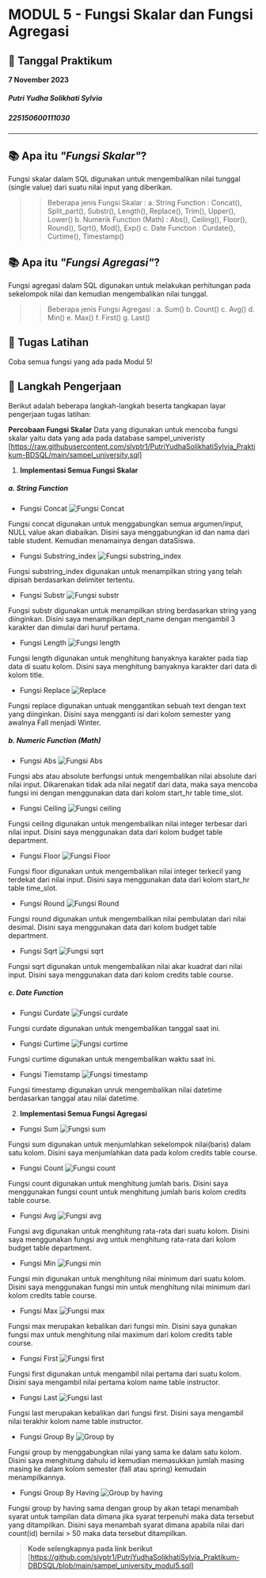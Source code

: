 # MODUL 5 - Fungsi Skalar dan Fungsi Agregasi #

## 📅 Tanggal Praktikum ##
**7 November 2023**

##### Putri Yudha Solikhati Sylvia #####
##### 225150600111030 #####
---
## 📚 Apa itu _**"Fungsi Skalar"**_?
Fungsi skalar dalam SQL digunakan untuk mengembalikan nilai tunggal (single value)
dari suatu nilai input yang diberikan.

>> Beberapa jenis Fungsi Skalar : 
a. String Function : Concat(), Split_part(), Substr(), Length(), Replace(), Trim(), Upper(), Lower()
b. Numerik Function (Math) : Abs(), Ceiling(), Floor(), Round(), Sqrt(), Mod(), Exp()
c. Date Function : Curdate(), Curtime(), Timestamp()

## 📚 Apa itu _**"Fungsi Agregasi"**_?
Fungsi agregasi dalam SQL digunakan untuk melakukan perhitungan pada sekelompok nilai dan kemudian mengembalikan nilai tunggal.

>> Beberapa jenis Fungsi Agregasi : 
a. Sum()
b. Count()
c. Avg()
d. Min()
e. Max()
f. First()
g. Last()

## 🚀 Tugas Latihan
Coba semua fungsi yang ada pada Modul 5!

## 📸 Langkah Pengerjaan
Berikut adalah beberapa langkah-langkah beserta tangkapan layar pengerjaan tugas latihan:

**Percobaan Fungsi Skalar**
Data yang digunakan untuk mencoba fungsi skalar yaitu data yang ada pada database sampel_univeristy [https://raw.githubusercontent.com/slvptr1/PutriYudhaSolikhatiSylvia_Praktikum-BDSQL/main/sampel_university.sql]

1.  **Implementasi Semua Fungsi Skalar**
##### a. String Function #####
- Fungsi Concat
![Fungsi Concat](https://github.com/slvptr1/IniGambarPrakSQL/blob/main/Screenshot%20(349).png)

Fungsi concat digunakan untuk menggabungkan semua argumen/input, NULL value akan diabaikan. Disini saya menggabungkan id dan nama dari table student. Kemudian menamainya dengan dataSiswa.

- Fungsi Substring_index
![Fungsi substring_index](https://github.com/slvptr1/IniGambarPrakSQL/blob/main/Screenshot%20(351).png)

Fungsi substring_index digunakan untuk menampilkan string yang telah dipisah berdasarkan delimiter tertentu. 

- Fungsi Substr
![Fungsi substr](https://github.com/slvptr1/IniGambarPrakSQL/blob/main/Screenshot%20(352).png)

Fungsi substr digunakan untuk menampilkan string berdasarkan string yang diinginkan. Disini saya menampilkan dept_name dengan mengambil 3 karakter dan dimulai dari huruf pertama.

- Fungsi Length
![Fungsi length](https://github.com/slvptr1/IniGambarPrakSQL/blob/main/Screenshot%20(353).png)

Fungsi length digunakan untuk menghitung banyaknya karakter pada tiap data di suatu kolom. Disini saya menghitung banyaknya karakter dari data di kolom title.

- Fungsi Replace
![Replace](https://github.com/slvptr1/IniGambarPrakSQL/blob/main/Screenshot%20(354).png)

Fungsi replace digunakan untuak menggantikan sebuah text dengan text yang diinginkan. Disini saya mengganti isi dari kolom semester yang awalnya Fall menjadi Winter. 

##### b. Numeric Function (Math) #####
- Fungsi Abs
![Fungsi Abs](https://github.com/slvptr1/IniGambarPrakSQL/blob/main/Screenshot%20(355).png)

Fungsi abs atau absolute berfungsi untuk mengembalikan nilai absolute dari nilai input. Dikarenakan tidak ada nilai negatif dari data, maka saya mencoba fungsi ini dengan menggunakan data dari kolom start_hr table time_slot.

- Fungsi Ceiling
![Fungsi ceiling](https://github.com/slvptr1/IniGambarPrakSQL/blob/main/Screenshot%20(357).png)

Fungsi ceiling digunakan untuk mengembalikan nilai integer terbesar dari nilai input. Disini saya menggunakan data dari kolom budget table department.

- Fungsi Floor
![Fungsi Floor](https://github.com/slvptr1/IniGambarPrakSQL/blob/main/Screenshot%20(359).png)

Fungsi floor digunakan untuk mengembalikan nilai integer terkecil yang terdekat dari nilai input. Disini saya menggunakan data dari kolom start_hr table time_slot.

- Fungsi Round
![Fungsi Round](https://github.com/slvptr1/IniGambarPrakSQL/blob/main/Screenshot%20(360).png)

Fungsi round digunakan untuk mengembalikan nilai pembulatan dari nilai desimal. Disini saya menggunakan data dari kolom budget table department.

- Fungsi Sqrt
![Fungsi sqrt](https://github.com/slvptr1/IniGambarPrakSQL/blob/main/Screenshot%20(362).png)

Fungsi sqrt digunakan untuk mengembalikan nilai akar kuadrat dari nilai input. Disini saya menggunakan data dari kolom credits table course.

##### c. Date Function #####
- Fungsi Curdate
![Fungsi curdate](https://github.com/slvptr1/IniGambarPrakSQL/blob/main/Screenshot%20(363).png)

Fungsi curdate digunakan untuk mengembalikan tanggal saat ini.

- Fungsi Curtime
![Fungsi curtime](https://github.com/slvptr1/IniGambarPrakSQL/blob/main/Screenshot%20(364).png)

Fungsi curtime digunakan untuk mengembalikan waktu saat ini.

- Fungsi Tiemstamp
![Fungsi timestamp](https://github.com/slvptr1/IniGambarPrakSQL/blob/main/Screenshot%20(365).png)

Fungsi timestamp digunakan unruk mengembalikan nilai datetime berdasarkan tanggal atau nilai datetime.

2.  **Implementasi Semua Fungsi Agregasi**
- Fungsi Sum
![Fungsi sum](https://github.com/slvptr1/IniGambarPrakSQL/blob/main/Screenshot%20(366).png)

Fungsi sum digunakan untuk menjumlahkan sekelompok nilai(baris) dalam satu kolom. Disini saya menjumlahkan data pada kolom credits table course.

- Fungsi Count
![Fungsi count](https://github.com/slvptr1/IniGambarPrakSQL/blob/main/Screenshot%20(367).png)

Fungsi count digunakan untuk menghitung jumlah baris. Disini saya menggunakan fungsi count untuk menghitung jumlah baris kolom credits table course.

- Fungsi Avg
![Fungsi avg](https://github.com/slvptr1/IniGambarPrakSQL/blob/main/Screenshot%20(368).png)

Fungsi avg digunakan untuk menghitung rata-rata dari suatu kolom. Disini saya menggunakan fungsi avg untuk menghitung rata-rata dari kolom budget table department.

- Fungsi Min
![Fungsi min](https://github.com/slvptr1/IniGambarPrakSQL/blob/main/Screenshot%20(369).png)

Fungsi min digunakan untuk menghitung nilai minimum dari suatu kolom. Disini saya menggunakan fungsi min untuk menghitung nilai minimum dari kolom credits table course.

- Fungsi Max
![Fungsi max](https://github.com/slvptr1/IniGambarPrakSQL/blob/main/Screenshot%20(370).png)

Fungsi max merupakan kebalikan dari fungsi min. Disini saya gunakan fungsi max untuk menghitung nilai maximum dari kolom credits table course.

- Fungsi First
![Fungsi first](https://github.com/slvptr1/IniGambarPrakSQL/blob/main/Screenshot%20(371).png)

Fungsi first digunakan untuk mengambil nilai pertama dari suatu kolom. Disini saya mengambil nilai pertama kolom name table instructor.

- Fungsi Last
![Fungsi last](https://github.com/slvptr1/IniGambarPrakSQL/blob/main/Screenshot%20(372).png)

Fungsi last merupakan kebalikan dari fungsi first. Disini saya mengambil nilai terakhir kolom name table instructor.

- Fungsi Group By
![Group by](https://github.com/slvptr1/IniGambarPrakSQL/blob/main/Screenshot%20(373).png)

Fungsi group by menggabungkan nilai yang sama ke dalam satu kolom. Disini saya menghitung dahulu id kemudian memasukkan jumlah masing masing ke dalam kolom semester (fall atau spring) kemudain menampilkannya.

- Fungsi Group By Having
![Group by having](https://github.com/slvptr1/IniGambarPrakSQL/blob/main/Screenshot%20(374).png)

Fungsi group by having sama dengan group by akan tetapi menambah syarat untuk tampilan data dimana jika syarat terpenuhi maka data tersebut yang ditampilkan. Disini saya menambah syarat dimana apabila nilai dari count(id) bernilai > 50 maka data tersebut ditampilkan.

> **Kode selengkapnya pada link berikut** [https://github.com/slvptr1/PutriYudhaSolikhatiSylvia_Praktikum-DBDSQL/blob/main/sampel_university_modul5.sql]